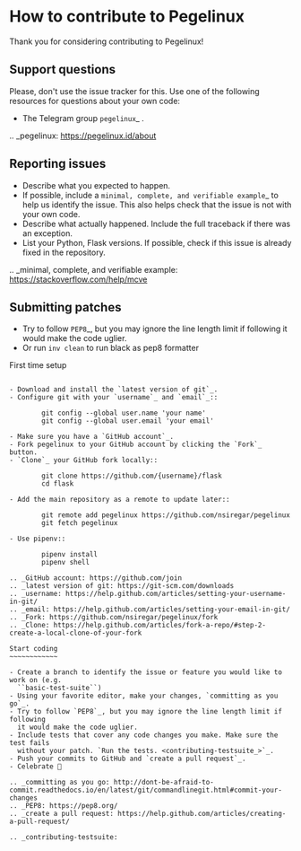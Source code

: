 How to contribute to Pegelinux
==============================

Thank you for considering contributing to Pegelinux!

Support questions
-----------------

Please, don't use the issue tracker for this. Use one of the following
resources for questions about your own code:

* The Telegram group `pegelinux`_ .

.. _pegelinux: https://pegelinux.id/about

Reporting issues
----------------

- Describe what you expected to happen.
- If possible, include a `minimal, complete, and verifiable example`_ to help
  us identify the issue. This also helps check that the issue is not with your
  own code.
- Describe what actually happened. Include the full traceback if there was an
  exception.
- List your Python, Flask versions. If possible, check if this
  issue is already fixed in the repository.

.. _minimal, complete, and verifiable example: https://stackoverflow.com/help/mcve

Submitting patches
------------------

- Try to follow `PEP8`_, but you may ignore the line length limit if following
  it would make the code uglier.
- Or run `inv clean` to run black as pep8 formatter

First time setup
~~~~~~~~~~~~~~~~

- Download and install the `latest version of git`_.
- Configure git with your `username`_ and `email`_::

        git config --global user.name 'your name'
        git config --global user.email 'your email'

- Make sure you have a `GitHub account`_.
- Fork pegelinux to your GitHub account by clicking the `Fork`_ button.
- `Clone`_ your GitHub fork locally::

        git clone https://github.com/{username}/flask
        cd flask

- Add the main repository as a remote to update later::

        git remote add pegelinux https://github.com/nsiregar/pegelinux
        git fetch pegelinux

- Use pipenv::

        pipenv install
        pipenv shell

.. _GitHub account: https://github.com/join
.. _latest version of git: https://git-scm.com/downloads
.. _username: https://help.github.com/articles/setting-your-username-in-git/
.. _email: https://help.github.com/articles/setting-your-email-in-git/
.. _Fork: https://github.com/nsiregar/pegelinux/fork
.. _Clone: https://help.github.com/articles/fork-a-repo/#step-2-create-a-local-clone-of-your-fork

Start coding
~~~~~~~~~~~~

- Create a branch to identify the issue or feature you would like to work on (e.g.
  ``basic-test-suite``)
- Using your favorite editor, make your changes, `committing as you go`_.
- Try to follow `PEP8`_, but you may ignore the line length limit if following
  it would make the code uglier.
- Include tests that cover any code changes you make. Make sure the test fails
  without your patch. `Run the tests. <contributing-testsuite_>`_.
- Push your commits to GitHub and `create a pull request`_.
- Celebrate 🎉

.. _committing as you go: http://dont-be-afraid-to-commit.readthedocs.io/en/latest/git/commandlinegit.html#commit-your-changes
.. _PEP8: https://pep8.org/
.. _create a pull request: https://help.github.com/articles/creating-a-pull-request/

.. _contributing-testsuite:
